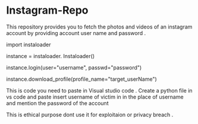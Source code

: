 # Instagram-Repo
This repository provides you to fetch the photos and videos of an instagram account by providing account user name and password .

import instaloader

instance = instaloader. Instaloader()

instance.login(user="username", passwd="password")

instance.download_profile(profile_name="target_userName")

This is code you need to paste in Visual studio code .
Create a python file in vs code and paste insert username of victim 
in in the place of username and mention the password of the account 

This is ethical purpose dont use it for exploitaion or privacy breach .
